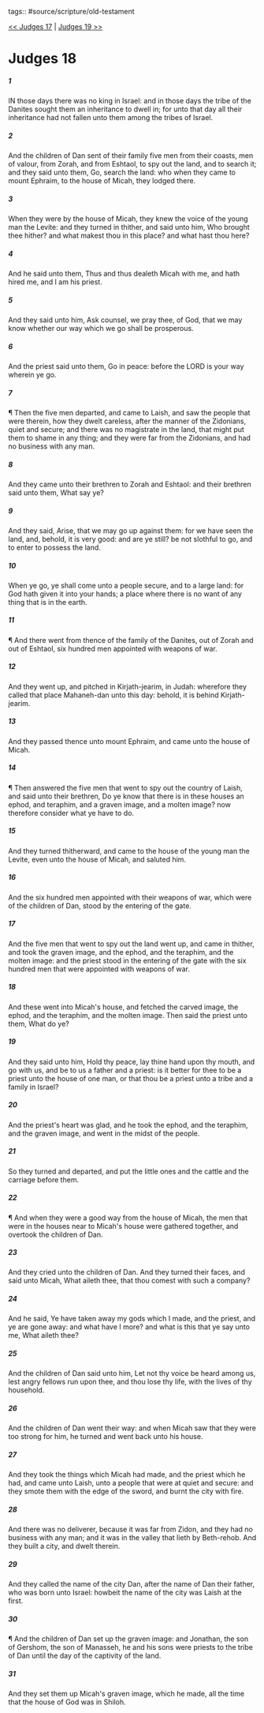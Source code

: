 tags:: #source/scripture/old-testament

[<< Judges 17](source/scripture/old-testament/07_Judges/Judges_17.md) | [Judges 19 >>](source/scripture/old-testament/07_Judges/Judges_19.md)

# Judges 18

##### 1

IN those days there was no king in Israel: and in those days the tribe of the Danites sought them an inheritance to dwell in; for unto that day all their inheritance had not fallen unto them among the tribes of Israel.

##### 2

And the children of Dan sent of their family five men from their coasts, men of valour, from Zorah, and from Eshtaol, to spy out the land, and to search it; and they said unto them, Go, search the land: who when they came to mount Ephraim, to the house of Micah, they lodged there.

##### 3

When they were by the house of Micah, they knew the voice of the young man the Levite: and they turned in thither, and said unto him, Who brought thee hither? and what makest thou in this place? and what hast thou here?

##### 4

And he said unto them, Thus and thus dealeth Micah with me, and hath hired me, and I am his priest.

##### 5

And they said unto him, Ask counsel, we pray thee, of God, that we may know whether our way which we go shall be prosperous.

##### 6

And the priest said unto them, Go in peace: before the LORD is your way wherein ye go.

##### 7

¶ Then the five men departed, and came to Laish, and saw the people that were therein, how they dwelt careless, after the manner of the Zidonians, quiet and secure; and there was no magistrate in the land, that might put them to shame in any thing; and they were far from the Zidonians, and had no business with any man.

##### 8

And they came unto their brethren to Zorah and Eshtaol: and their brethren said unto them, What say ye?

##### 9

And they said, Arise, that we may go up against them: for we have seen the land, and, behold, it is very good: and are ye still? be not slothful to go, and to enter to possess the land.

##### 10

When ye go, ye shall come unto a people secure, and to a large land: for God hath given it into your hands; a place where there is no want of any thing that is in the earth.

##### 11

¶ And there went from thence of the family of the Danites, out of Zorah and out of Eshtaol, six hundred men appointed with weapons of war.

##### 12

And they went up, and pitched in Kirjath-jearim, in Judah: wherefore they called that place Mahaneh-dan unto this day: behold, it is behind Kirjath-jearim.

##### 13

And they passed thence unto mount Ephraim, and came unto the house of Micah.

##### 14

¶ Then answered the five men that went to spy out the country of Laish, and said unto their brethren, Do ye know that there is in these houses an ephod, and teraphim, and a graven image, and a molten image? now therefore consider what ye have to do.

##### 15

And they turned thitherward, and came to the house of the young man the Levite, even unto the house of Micah, and saluted him.

##### 16

And the six hundred men appointed with their weapons of war, which were of the children of Dan, stood by the entering of the gate.

##### 17

And the five men that went to spy out the land went up, and came in thither, and took the graven image, and the ephod, and the teraphim, and the molten image: and the priest stood in the entering of the gate with the six hundred men that were appointed with weapons of war.

##### 18

And these went into Micah's house, and fetched the carved image, the ephod, and the teraphim, and the molten image. Then said the priest unto them, What do ye?

##### 19

And they said unto him, Hold thy peace, lay thine hand upon thy mouth, and go with us, and be to us a father and a priest: is it better for thee to be a priest unto the house of one man, or that thou be a priest unto a tribe and a family in Israel?

##### 20

And the priest's heart was glad, and he took the ephod, and the teraphim, and the graven image, and went in the midst of the people.

##### 21

So they turned and departed, and put the little ones and the cattle and the carriage before them.

##### 22

¶ And when they were a good way from the house of Micah, the men that were in the houses near to Micah's house were gathered together, and overtook the children of Dan.

##### 23

And they cried unto the children of Dan. And they turned their faces, and said unto Micah, What aileth thee, that thou comest with such a company?

##### 24

And he said, Ye have taken away my gods which I made, and the priest, and ye are gone away: and what have I more? and what is this that ye say unto me, What aileth thee?

##### 25

And the children of Dan said unto him, Let not thy voice be heard among us, lest angry fellows run upon thee, and thou lose thy life, with the lives of thy household.

##### 26

And the children of Dan went their way: and when Micah saw that they were too strong for him, he turned and went back unto his house.

##### 27

And they took the things which Micah had made, and the priest which he had, and came unto Laish, unto a people that were at quiet and secure: and they smote them with the edge of the sword, and burnt the city with fire.

##### 28

And there was no deliverer, because it was far from Zidon, and they had no business with any man; and it was in the valley that lieth by Beth-rehob. And they built a city, and dwelt therein.

##### 29

And they called the name of the city Dan, after the name of Dan their father, who was born unto Israel: howbeit the name of the city was Laish at the first.

##### 30

¶ And the children of Dan set up the graven image: and Jonathan, the son of Gershom, the son of Manasseh, he and his sons were priests to the tribe of Dan until the day of the captivity of the land.

##### 31

And they set them up Micah's graven image, which he made, all the time that the house of God was in Shiloh.
